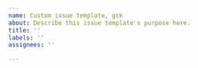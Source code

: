 ```yaml
---
name: Custom issue template, gck
about: Describe this issue template's purpose here.
title: ''
labels: ''
assignees: ''

---
```



